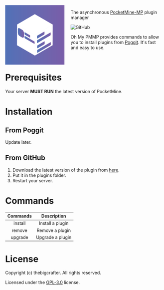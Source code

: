 <img src="assets/icon.png" align="left" width="190px" height="190px" />
<img align="left" width="0" height="190px" hspace="10"/>

The asynchronous <a href="https://pmmp.io">PocketMine-MP</a> plugin manager

![GitHub](https://img.shields.io/github/license/thebigcrafter/oh-my-pmmp)

Oh My PMMP provides commands to allow you to install plugins from [Poggit](https"//poggit.pmmp.io). It's fast and easy to use.

<br />

# Prerequisites

Your server **MUST RUN** the latest version of PocketMine.

# Installation

## From Poggit

Update later.

## From GitHub

1. Download the latest version of the plugin from [here](https://github.com/thebigcrafter/oh-my-pmmp/releases).
2. Put it in the plugins folder.
3. Restart your server.

# Commands

| Commands |    Description   |
|:--------:|:----------------:|
|  install | Install a plugin |
|  remove  |  Remove a plugin |
|  upgrade | Upgrade a plugin |

# License

Copyright (c) thebigcrafter. All rights reserved.

Licensed under the [GPL-3.0](https://github.com/thebigcrafter/oh-my-pmmp/blob/main/LICENSE) license.

